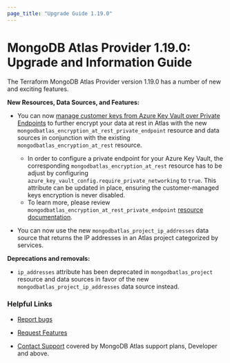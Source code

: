 ```yaml
---
page_title: "Upgrade Guide 1.19.0"
---
```


# MongoDB Atlas Provider 1.19.0: Upgrade and Information Guide

The Terraform MongoDB Atlas Provider version 1.19.0 has a number of new and exciting features.

**New Resources, Data Sources, and Features:**
- You can now [manage customer keys from Azure Key Vault over Private Endpoints](https://www.mongodb.com/docs/atlas/security/azure-kms-over-private-endpoint/#manage-customer-keys-with-azure-key-vault-over-private-endpoints) to further encrypt your data at rest in Atlas with the new `mongodbatlas_encryption_at_rest_private_endpoint` resource and data sources in conjunction with the existing `mongodbatlas_encryption_at_rest` resource.
    - In order to configure a private endpoint for your Azure Key Vault, the corresponding `mongodbatlas_encryption_at_rest` resource has to be adjust by configuring `azure_key_vault_config.require_private_networking` to `true`. This attribute can be updated in place, ensuring the customer-managed keys encryption is never disabled.
    - To learn more, please review `mongodbatlas_encryption_at_rest_private_endpoint` [resource documentation](https://registry.terraform.io/providers/mongodb/mongodbatlas/latest/docs/resources/encryption_at_rest_private_endpoint).

- You can now use the new `mongodbatlas_project_ip_addresses` data source that returns the IP addresses in an Atlas project categorized by services.


**Deprecations and removals:**
- `ip_addresses` attribute has been deprecated in `mongodbatlas_project` resource and data sources in favor of the new `mongodbatlas_project_ip_addresses` data source instead.

### Helpful Links

* [Report bugs](https://github.com/mongodb/terraform-provider-mongodbatlas/issues)

* [Request Features](https://feedback.mongodb.com/forums/924145-atlas?category_id=370723)

* [Contact Support](https://docs.atlas.mongodb.com/support/) covered by MongoDB Atlas support plans, Developer and above.
